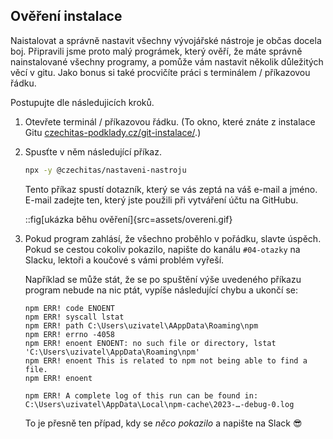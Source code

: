 ## Ověření instalace

Naistalovat a správně nastavit všechny vývojářské nástroje je občas docela boj. Připravili jsme proto malý prográmek, který ověří, že máte správně nainstalované všechny programy, a pomůže vám nastavit několik důležitých věcí v gitu. Jako bonus si také procvičíte práci s terminálem / příkazovou řádku.

Postupujte dle následujicích kroků.

1. Otevřete terminál / příkazovou řádku. (To okno, které znáte z instalace Gitu [czechitas-podklady.cz/git-instalace/](https://czechitas-podklady.cz/git-instalace/).)
1. Spusťte v něm následující příkaz.

   ```sh
   npx -y @czechitas/nastaveni-nastroju
   ```

   Tento příkaz spustí dotazník, který se vás zeptá na váš e-mail a jméno. E-mail zadejte ten, který jste použili při vytváření účtu na GitHubu.

   ::fig[ukázka běhu ověření]{src=assets/overeni.gif}

1. Pokud program zahlásí, že všechno proběhlo v pořádku, slavte úspěch. Pokud se cestou cokoliv pokazilo, napište do kanálu `#04-otazky` na Slacku, lektoři a koučové s vámi problém vyřeší.

   Například se může stát, že se po spuštění výše uvedeného příkazu program nebude na nic ptát, vypíše následující chybu a ukončí se:

   ```
   npm ERR! code ENOENT
   npm ERR! syscall lstat
   npm ERR! path C:\Users\uzivatel\AAppData\Roaming\npm
   npm ERR! errno -4058
   npm ERR! enoent ENOENT: no such file or directory, lstat 'C:\Users\uzivatel\AppData\Roaming\npm'
   npm ERR! enoent This is related to npm not being able to find a file.
   npm ERR! enoent

   npm ERR! A complete log of this run can be found in: C:\Users\uzivatel\AppData\Local\npm-cache\2023-…-debug-0.log

   ```

   To je přesně ten případ, kdy se *něco pokazilo* a napište na Slack 😎

